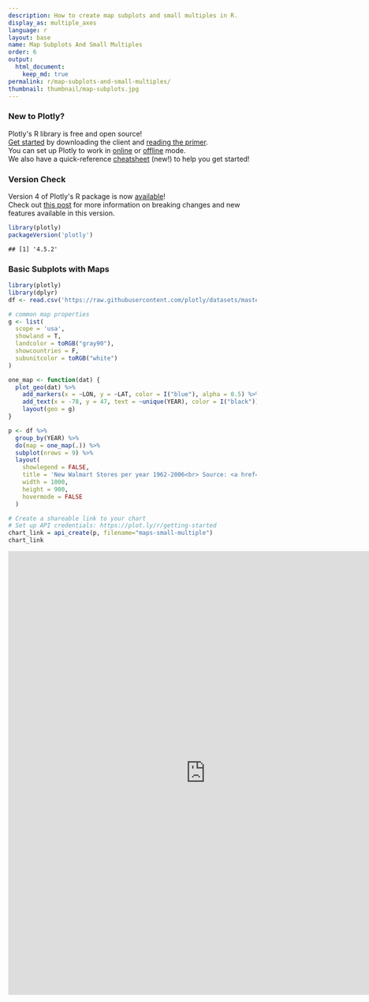 ```yaml
---
description: How to create map subplots and small multiples in R.
display_as: multiple_axes
language: r
layout: base
name: Map Subplots And Small Multiples
order: 6
output:
  html_document:
    keep_md: true
permalink: r/map-subplots-and-small-multiples/
thumbnail: thumbnail/map-subplots.jpg
---
```


### New to Plotly?

Plotly's R library is free and open source!<br>
[Get started](https://plot.ly/r/getting-started/) by downloading the client and [reading the primer](https://plot.ly/r/getting-started/).<br>
You can set up Plotly to work in [online](https://plot.ly/r/getting-started/#hosting-graphs-in-your-online-plotly-account) or [offline](https://plot.ly/r/offline/) mode.<br>
We also have a quick-reference [cheatsheet](https://images.plot.ly/plotly-documentation/images/r_cheat_sheet.pdf) (new!) to help you get started!

### Version Check

Version 4 of Plotly's R package is now [available](https://plot.ly/r/getting-started/#installation)!<br>
Check out [this post](http://moderndata.plot.ly/upgrading-to-plotly-4-0-and-above/) for more information on breaking changes and new features available in this version.

```r
library(plotly)
packageVersion('plotly')
```

```
## [1] '4.5.2'
```

### Basic Subplots with Maps


```r
library(plotly)
library(dplyr)
df <- read.csv('https://raw.githubusercontent.com/plotly/datasets/master/1962_2006_walmart_store_openings.csv')

# common map properties
g <- list(
  scope = 'usa',
  showland = T,
  landcolor = toRGB("gray90"),
  showcountries = F,
  subunitcolor = toRGB("white")
)

one_map <- function(dat) {
  plot_geo(dat) %>%
    add_markers(x = ~LON, y = ~LAT, color = I("blue"), alpha = 0.5) %>%
    add_text(x = -78, y = 47, text = ~unique(YEAR), color = I("black")) %>%
    layout(geo = g)
}

p <- df %>%
  group_by(YEAR) %>%
  do(map = one_map(.)) %>%
  subplot(nrows = 9) %>%
  layout(
    showlegend = FALSE,
    title = 'New Walmart Stores per year 1962-2006<br> Source: <a href="http://www.econ.umn.edu/~holmes/data/WalMart/index.html">University of Minnesota</a>',
    width = 1000,
    height = 900,
    hovermode = FALSE
  )

# Create a shareable link to your chart
# Set up API credentials: https://plot.ly/r/getting-started
chart_link = api_create(p, filename="maps-small-multiple")
chart_link
```

<iframe src="https://plot.ly/~RPlotBot/3173.embed" width="800" height="900" id="igraph" scrolling="no" seamless="seamless" frameBorder="0"> </iframe>